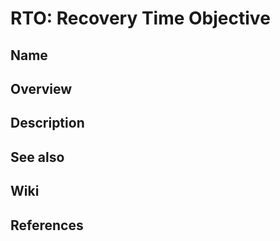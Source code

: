 # RTO: Recovery Time Objective

## Name

## Overview

## Description

## See also

## Wiki

## References
